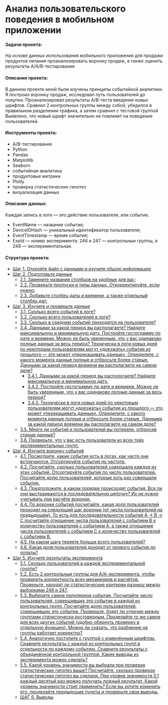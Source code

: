 # Анализ пользовательского поведения в мобильном приложении

#### Задачи проекта:
На основе данных использования мобильного приложения для продажи продуктов питания проанализировать воронку продаж, а также оценить результаты A/A/B-тестирования

#### Описание проекта:
В данном проекте мной были изучены принципы событийной аналитики. Я построил
воронку продаж, исследовал путь пользователей до покупки. Проанализировал
результаты A/B-теста введения новых шрифтов. Сравнил 2 контрольных группы между
собой, убедился в правильном разделении трафика, а затем сравнил с тестовой группой
Выявлено, что новый шрифт значительно не повлияет на поведение пользователей.

#### Инструменты проекта:
- A/B-тестирование
- Python
- Pandas
- Matplotlib
- Seaborn
- событийная аналитика
- продуктовые метрики
- Plotly
- проверка статистических гипотез
- визуализация данных

#### Описание данных:

Каждая запись в логе — это действие пользователя, или событие.
- EventName — название события;
- DeviceIDHash — уникальный идентификатор пользователя;
- EventTimestamp — время события;
- ExpId — номер эксперимента: 246 и 247 — контрольные группы, а 248 — экспериментальная.

#### Структура проекта: 
- [Шаг 1. Откройте файл с данными и изучите общую информацию](#step1)
- [Шаг 2. Подготовьте данные](#step2)
  - [2.1. Замените названия столбцов на удобные для вас;](#step3)
  - [2.2. Проверьте пропуски и типы данных. Откорректируйте, если нужно;](#step4)
  - [2.3. Добавьте столбец даты и времени, а также отдельный столбец дат;](#step5)
- [Шаг 3. Изучите и проверьте данные](#step6)
  - [3.1. Сколько всего событий в логе?](#step7)
  - [3.2. Сколько всего пользователей в логе?](#step8)
  - [3.3. Сколько в среднем событий приходится на пользователя?](#step9)
  - [3.4. Данными за какой период вы располагаете? Найдите максимальную и минимальную дату. Постройте гистограмму по дате и времени. Можно ли быть уверенным, что у вас одинаково полные данные за весь период? Технически в логи новых дней по некоторым пользователям могут «доезжать» события из прошлого — это может «перекашивать данные». Определите, с какого момента данные полные и отбросьте более старые. Данными за какой период времени вы располагаете на самом деле?](#step10)
    - [3.4.1. Данными за какой период вы распологаете? Найдите максимальную и минимальную дату.](#step11)
    - [3.4.2. Постройте гистограмму по дате и времени. Можно ли быть уверенным, что у вас одинаково полные данные за весь период?](#step12)
    - [3.4.3. Технически в логи новых дней по некоторым пользователям могут «доезжать» события из прошлого — это может «перекашивать данные». Определите, с какого момента данные полные и отбросьте более старые. Данными за какой период времени вы располагаете на самом деле?](#step13)
  - [3.5. Много ли событий и пользователей вы потеряли, отбросив старые данные?](#step14)
  - [3.6. Проверьте, что у вас есть пользователи из всех трёх экспериментальных групп.](#step15)
- [Шаг 4. Изучите воронку событий](#step16)
  - [4.1. Посмотрите, какие события есть в логах, как часто они встречаются. Отсортируйте события по частоте.](#step17)
  - [4.2. Посчитайте, сколько пользователей совершали каждое из этих событий. Отсортируйте события по числу пользователей. Посчитайте долю пользователей, которые хоть раз совершали событие.](#step18)
  - [4.3. Предположите, в каком порядке происходят события. Все ли они выстраиваются в последовательную цепочку? Их не нужно учитывать при расчёте воронки.](#step19)
  - [4.4. По воронке событий посчитайте, какая доля пользователей проходит на следующий шаг воронки (от числа пользователей на предыдущем). То есть для последовательности событий A → B → C посчитайте отношение числа пользователей с событием B к количеству пользователей с событием A, а также отношение числа пользователей с событием C к количеству пользователей с событием B.](#step20)
  - [4.5. На каком шаге теряете больше всего пользователей?](#step21)
  - [4.6. Какая доля пользователей доходит от первого события до оплаты?](#step22)
- [Шаг 5. Изучите результаты эксперимента](#step23)
  - [5.1. Сколько пользователей в каждой экспериментальной группе?](#step24)
  - [5.2. Есть 2 контрольные группы для А/А-эксперимента, чтобы проверить корректность всех механизмов и расчётов. Проверьте, находят ли статистические критерии разницу между выборками 246 и 247.](#step25)
  - [5.3. Выберите самое популярное событие. Посчитайте число пользователей, совершивших это событие в каждой из контрольных групп. Посчитайте долю пользователей, совершивших это событие. Проверьте, будет ли отличие между группами статистически достоверным. Проделайте то же самое для всех других событий (удобно обернуть проверку в отдельную функцию). Можно ли сказать, что разбиение на группы работает корректно?](#step26)
  - [5.4. Аналогично поступите с группой с изменённым шрифтом. Сравните результаты с каждой из контрольных групп в отдельности по каждому событию. Сравните результаты с объединённой контрольной группой. Какие выводы из эксперимента можно сделать?](#step27)
  - [5.5. Какой уровень значимости вы выбрали при проверке статистических гипотез выше? Посчитайте, сколько проверок статистических гипотез вы сделали. При уровне значимости 0.1 каждый десятый раз можно получать ложный результат. Какой уровень значимости стоит применить? Если вы хотите изменить его, проделайте предыдущие пункты и проверьте свои выводы.](#step28)
  - [ШАГ 6. Выводы](#step30)
  
